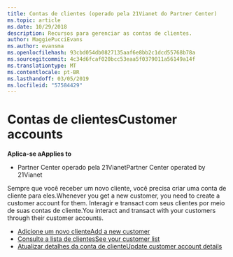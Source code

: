 ```yaml
---
title: Contas de clientes (operado pela 21Vianet do Partner Center)
ms.topic: article
ms.date: 10/29/2018
description: Recursos para gerenciar as contas de clientes.
author: MaggiePucciEvans
ms.author: evansma
ms.openlocfilehash: 93cbd054db0827135aaf6e8bb2c1dcd55768b78a
ms.sourcegitcommit: 4c34d6fcaf020bcc53eaa5f0379011a56149a14f
ms.translationtype: MT
ms.contentlocale: pt-BR
ms.lasthandoff: 03/05/2019
ms.locfileid: "57584429"
---
```

# <a name="customer-accounts"></a><span data-ttu-id="dfa0d-103">Contas de clientes</span><span class="sxs-lookup"><span data-stu-id="dfa0d-103">Customer accounts</span></span>

<span data-ttu-id="dfa0d-104">**Aplica-se a**</span><span class="sxs-lookup"><span data-stu-id="dfa0d-104">**Applies to**</span></span>

-   <span data-ttu-id="dfa0d-105">Partner Center operado pela 21Vianet</span><span class="sxs-lookup"><span data-stu-id="dfa0d-105">Partner Center operated by 21Vianet</span></span>

<span data-ttu-id="dfa0d-106">Sempre que você receber um novo cliente, você precisa criar uma conta de cliente para eles.</span><span class="sxs-lookup"><span data-stu-id="dfa0d-106">Whenever you get a new customer, you need to create a customer account for them.</span></span> <span data-ttu-id="dfa0d-107">Interagir e transact com seus clientes por meio de suas contas de cliente.</span><span class="sxs-lookup"><span data-stu-id="dfa0d-107">You interact and transact with your customers through their customer accounts.</span></span> 

-   [<span data-ttu-id="dfa0d-108">Adicione um novo cliente</span><span class="sxs-lookup"><span data-stu-id="dfa0d-108">Add a new customer</span></span>](add-a-new-customer.md)
-   [<span data-ttu-id="dfa0d-109">Consulte a lista de clientes</span><span class="sxs-lookup"><span data-stu-id="dfa0d-109">See your customer list</span></span>](see-your-customer-list.md)
-   [<span data-ttu-id="dfa0d-110">Atualizar detalhes da conta de cliente</span><span class="sxs-lookup"><span data-stu-id="dfa0d-110">Update customer account details</span></span>](update-customer-account-info.md)

 

 




